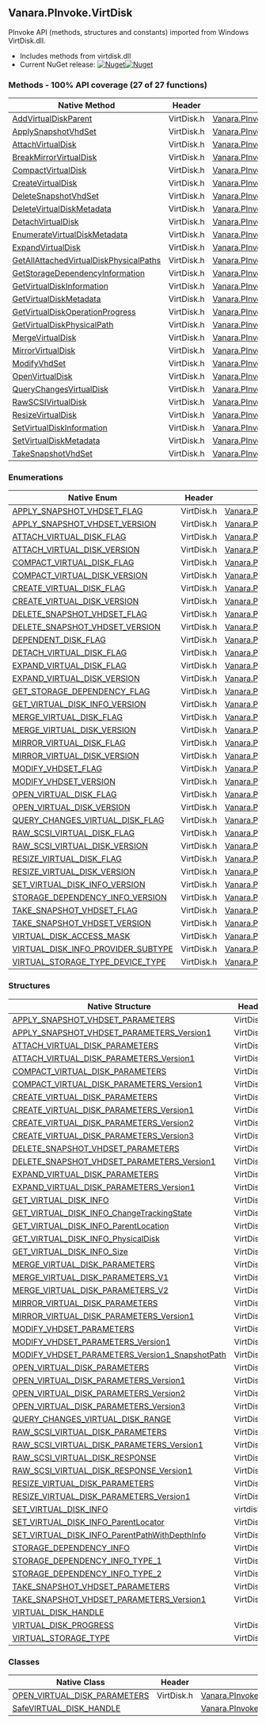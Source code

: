 ## Vanara.PInvoke.VirtDisk  
PInvoke API (methods, structures and constants) imported from Windows VirtDisk.dll.

- Includes methods from virtdisk.dll  
- Current NuGet release: [![Nuget](https://img.shields.io/nuget/v/Vanara.PInvoke.VirtDisk?logo=nuget&style=flat-square)![Nuget](https://img.shields.io/nuget/dt/Vanara.PInvoke.VirtDisk?label=%20&style=flat-square)](https://www.nuget.org/packages/Vanara.PInvoke.VirtDisk)  
### Methods - 100% API coverage (27 of 27 functions)  
Native Method | Header | Managed Method  
--- | --- | ---  
[AddVirtualDiskParent](https://www.google.com/search?num=5&q=AddVirtualDiskParent+site%3Adocs.microsoft.com) | VirtDisk.h | [Vanara.PInvoke.VirtDisk.AddVirtualDiskParent](https://github.com/dahall/Vanara/search?l=C%23&q=AddVirtualDiskParent)  
[ApplySnapshotVhdSet](https://www.google.com/search?num=5&q=ApplySnapshotVhdSet+site%3Adocs.microsoft.com) | VirtDisk.h | [Vanara.PInvoke.VirtDisk.ApplySnapshotVhdSet](https://github.com/dahall/Vanara/search?l=C%23&q=ApplySnapshotVhdSet)  
[AttachVirtualDisk](https://www.google.com/search?num=5&q=AttachVirtualDisk+site%3Adocs.microsoft.com) | VirtDisk.h | [Vanara.PInvoke.VirtDisk.AttachVirtualDisk](https://github.com/dahall/Vanara/search?l=C%23&q=AttachVirtualDisk)  
[BreakMirrorVirtualDisk](https://www.google.com/search?num=5&q=BreakMirrorVirtualDisk+site%3Adocs.microsoft.com) | VirtDisk.h | [Vanara.PInvoke.VirtDisk.BreakMirrorVirtualDisk](https://github.com/dahall/Vanara/search?l=C%23&q=BreakMirrorVirtualDisk)  
[CompactVirtualDisk](https://www.google.com/search?num=5&q=CompactVirtualDisk+site%3Adocs.microsoft.com) | VirtDisk.h | [Vanara.PInvoke.VirtDisk.CompactVirtualDisk](https://github.com/dahall/Vanara/search?l=C%23&q=CompactVirtualDisk)  
[CreateVirtualDisk](https://www.google.com/search?num=5&q=CreateVirtualDisk+site%3Adocs.microsoft.com) | VirtDisk.h | [Vanara.PInvoke.VirtDisk.CreateVirtualDisk](https://github.com/dahall/Vanara/search?l=C%23&q=CreateVirtualDisk)  
[DeleteSnapshotVhdSet](https://www.google.com/search?num=5&q=DeleteSnapshotVhdSet+site%3Adocs.microsoft.com) | VirtDisk.h | [Vanara.PInvoke.VirtDisk.DeleteSnapshotVhdSet](https://github.com/dahall/Vanara/search?l=C%23&q=DeleteSnapshotVhdSet)  
[DeleteVirtualDiskMetadata](https://www.google.com/search?num=5&q=DeleteVirtualDiskMetadata+site%3Adocs.microsoft.com) | VirtDisk.h | [Vanara.PInvoke.VirtDisk.DeleteVirtualDiskMetadata](https://github.com/dahall/Vanara/search?l=C%23&q=DeleteVirtualDiskMetadata)  
[DetachVirtualDisk](https://www.google.com/search?num=5&q=DetachVirtualDisk+site%3Adocs.microsoft.com) | VirtDisk.h | [Vanara.PInvoke.VirtDisk.DetachVirtualDisk](https://github.com/dahall/Vanara/search?l=C%23&q=DetachVirtualDisk)  
[EnumerateVirtualDiskMetadata](https://www.google.com/search?num=5&q=EnumerateVirtualDiskMetadata+site%3Adocs.microsoft.com) | VirtDisk.h | [Vanara.PInvoke.VirtDisk.EnumerateVirtualDiskMetadata](https://github.com/dahall/Vanara/search?l=C%23&q=EnumerateVirtualDiskMetadata)  
[ExpandVirtualDisk](https://www.google.com/search?num=5&q=ExpandVirtualDisk+site%3Adocs.microsoft.com) | VirtDisk.h | [Vanara.PInvoke.VirtDisk.ExpandVirtualDisk](https://github.com/dahall/Vanara/search?l=C%23&q=ExpandVirtualDisk)  
[GetAllAttachedVirtualDiskPhysicalPaths](https://www.google.com/search?num=5&q=GetAllAttachedVirtualDiskPhysicalPaths+site%3Adocs.microsoft.com) | VirtDisk.h | [Vanara.PInvoke.VirtDisk.GetAllAttachedVirtualDiskPhysicalPaths](https://github.com/dahall/Vanara/search?l=C%23&q=GetAllAttachedVirtualDiskPhysicalPaths)  
[GetStorageDependencyInformation](https://www.google.com/search?num=5&q=GetStorageDependencyInformation+site%3Adocs.microsoft.com) | VirtDisk.h | [Vanara.PInvoke.VirtDisk.GetStorageDependencyInformation](https://github.com/dahall/Vanara/search?l=C%23&q=GetStorageDependencyInformation)  
[GetVirtualDiskInformation](https://www.google.com/search?num=5&q=GetVirtualDiskInformation+site%3Adocs.microsoft.com) | VirtDisk.h | [Vanara.PInvoke.VirtDisk.GetVirtualDiskInformation](https://github.com/dahall/Vanara/search?l=C%23&q=GetVirtualDiskInformation)  
[GetVirtualDiskMetadata](https://www.google.com/search?num=5&q=GetVirtualDiskMetadata+site%3Adocs.microsoft.com) | VirtDisk.h | [Vanara.PInvoke.VirtDisk.GetVirtualDiskMetadata](https://github.com/dahall/Vanara/search?l=C%23&q=GetVirtualDiskMetadata)  
[GetVirtualDiskOperationProgress](https://www.google.com/search?num=5&q=GetVirtualDiskOperationProgress+site%3Adocs.microsoft.com) | VirtDisk.h | [Vanara.PInvoke.VirtDisk.GetVirtualDiskOperationProgress](https://github.com/dahall/Vanara/search?l=C%23&q=GetVirtualDiskOperationProgress)  
[GetVirtualDiskPhysicalPath](https://www.google.com/search?num=5&q=GetVirtualDiskPhysicalPath+site%3Adocs.microsoft.com) | VirtDisk.h | [Vanara.PInvoke.VirtDisk.GetVirtualDiskPhysicalPath](https://github.com/dahall/Vanara/search?l=C%23&q=GetVirtualDiskPhysicalPath)  
[MergeVirtualDisk](https://www.google.com/search?num=5&q=MergeVirtualDisk+site%3Adocs.microsoft.com) | VirtDisk.h | [Vanara.PInvoke.VirtDisk.MergeVirtualDisk](https://github.com/dahall/Vanara/search?l=C%23&q=MergeVirtualDisk)  
[MirrorVirtualDisk](https://www.google.com/search?num=5&q=MirrorVirtualDisk+site%3Adocs.microsoft.com) | VirtDisk.h | [Vanara.PInvoke.VirtDisk.MirrorVirtualDisk](https://github.com/dahall/Vanara/search?l=C%23&q=MirrorVirtualDisk)  
[ModifyVhdSet](https://www.google.com/search?num=5&q=ModifyVhdSet+site%3Adocs.microsoft.com) | VirtDisk.h | [Vanara.PInvoke.VirtDisk.ModifyVhdSet](https://github.com/dahall/Vanara/search?l=C%23&q=ModifyVhdSet)  
[OpenVirtualDisk](https://www.google.com/search?num=5&q=OpenVirtualDisk+site%3Adocs.microsoft.com) | VirtDisk.h | [Vanara.PInvoke.VirtDisk.OpenVirtualDisk](https://github.com/dahall/Vanara/search?l=C%23&q=OpenVirtualDisk)  
[QueryChangesVirtualDisk](https://www.google.com/search?num=5&q=QueryChangesVirtualDisk+site%3Adocs.microsoft.com) | VirtDisk.h | [Vanara.PInvoke.VirtDisk.QueryChangesVirtualDisk](https://github.com/dahall/Vanara/search?l=C%23&q=QueryChangesVirtualDisk)  
[RawSCSIVirtualDisk](https://www.google.com/search?num=5&q=RawSCSIVirtualDisk+site%3Adocs.microsoft.com) | VirtDisk.h | [Vanara.PInvoke.VirtDisk.RawSCSIVirtualDisk](https://github.com/dahall/Vanara/search?l=C%23&q=RawSCSIVirtualDisk)  
[ResizeVirtualDisk](https://www.google.com/search?num=5&q=ResizeVirtualDisk+site%3Adocs.microsoft.com) | VirtDisk.h | [Vanara.PInvoke.VirtDisk.ResizeVirtualDisk](https://github.com/dahall/Vanara/search?l=C%23&q=ResizeVirtualDisk)  
[SetVirtualDiskInformation](https://www.google.com/search?num=5&q=SetVirtualDiskInformation+site%3Adocs.microsoft.com) | VirtDisk.h | [Vanara.PInvoke.VirtDisk.SetVirtualDiskInformation](https://github.com/dahall/Vanara/search?l=C%23&q=SetVirtualDiskInformation)  
[SetVirtualDiskMetadata](https://www.google.com/search?num=5&q=SetVirtualDiskMetadata+site%3Adocs.microsoft.com) | VirtDisk.h | [Vanara.PInvoke.VirtDisk.SetVirtualDiskMetadata](https://github.com/dahall/Vanara/search?l=C%23&q=SetVirtualDiskMetadata)  
[TakeSnapshotVhdSet](https://www.google.com/search?num=5&q=TakeSnapshotVhdSet+site%3Adocs.microsoft.com) | VirtDisk.h | [Vanara.PInvoke.VirtDisk.TakeSnapshotVhdSet](https://github.com/dahall/Vanara/search?l=C%23&q=TakeSnapshotVhdSet)  
### Enumerations  
Native Enum | Header | Managed Enum  
--- | --- | ---  
[APPLY_SNAPSHOT_VHDSET_FLAG](https://www.google.com/search?num=5&q=APPLY_SNAPSHOT_VHDSET_FLAG+site%3Adocs.microsoft.com) | VirtDisk.h | [Vanara.PInvoke.VirtDisk.APPLY_SNAPSHOT_VHDSET_FLAG](https://github.com/dahall/Vanara/search?l=C%23&q=APPLY_SNAPSHOT_VHDSET_FLAG)  
[APPLY_SNAPSHOT_VHDSET_VERSION](https://www.google.com/search?num=5&q=APPLY_SNAPSHOT_VHDSET_VERSION+site%3Adocs.microsoft.com) | VirtDisk.h | [Vanara.PInvoke.VirtDisk.APPLY_SNAPSHOT_VHDSET_VERSION](https://github.com/dahall/Vanara/search?l=C%23&q=APPLY_SNAPSHOT_VHDSET_VERSION)  
[ATTACH_VIRTUAL_DISK_FLAG](https://www.google.com/search?num=5&q=ATTACH_VIRTUAL_DISK_FLAG+site%3Adocs.microsoft.com) | VirtDisk.h | [Vanara.PInvoke.VirtDisk.ATTACH_VIRTUAL_DISK_FLAG](https://github.com/dahall/Vanara/search?l=C%23&q=ATTACH_VIRTUAL_DISK_FLAG)  
[ATTACH_VIRTUAL_DISK_VERSION](https://www.google.com/search?num=5&q=ATTACH_VIRTUAL_DISK_VERSION+site%3Adocs.microsoft.com) | VirtDisk.h | [Vanara.PInvoke.VirtDisk.ATTACH_VIRTUAL_DISK_VERSION](https://github.com/dahall/Vanara/search?l=C%23&q=ATTACH_VIRTUAL_DISK_VERSION)  
[COMPACT_VIRTUAL_DISK_FLAG](https://www.google.com/search?num=5&q=COMPACT_VIRTUAL_DISK_FLAG+site%3Adocs.microsoft.com) | VirtDisk.h | [Vanara.PInvoke.VirtDisk.COMPACT_VIRTUAL_DISK_FLAG](https://github.com/dahall/Vanara/search?l=C%23&q=COMPACT_VIRTUAL_DISK_FLAG)  
[COMPACT_VIRTUAL_DISK_VERSION](https://www.google.com/search?num=5&q=COMPACT_VIRTUAL_DISK_VERSION+site%3Adocs.microsoft.com) | VirtDisk.h | [Vanara.PInvoke.VirtDisk.COMPACT_VIRTUAL_DISK_VERSION](https://github.com/dahall/Vanara/search?l=C%23&q=COMPACT_VIRTUAL_DISK_VERSION)  
[CREATE_VIRTUAL_DISK_FLAG](https://www.google.com/search?num=5&q=CREATE_VIRTUAL_DISK_FLAG+site%3Adocs.microsoft.com) | VirtDisk.h | [Vanara.PInvoke.VirtDisk.CREATE_VIRTUAL_DISK_FLAG](https://github.com/dahall/Vanara/search?l=C%23&q=CREATE_VIRTUAL_DISK_FLAG)  
[CREATE_VIRTUAL_DISK_VERSION](https://www.google.com/search?num=5&q=CREATE_VIRTUAL_DISK_VERSION+site%3Adocs.microsoft.com) | VirtDisk.h | [Vanara.PInvoke.VirtDisk.CREATE_VIRTUAL_DISK_VERSION](https://github.com/dahall/Vanara/search?l=C%23&q=CREATE_VIRTUAL_DISK_VERSION)  
[DELETE_SNAPSHOT_VHDSET_FLAG](https://www.google.com/search?num=5&q=DELETE_SNAPSHOT_VHDSET_FLAG+site%3Adocs.microsoft.com) | VirtDisk.h | [Vanara.PInvoke.VirtDisk.DELETE_SNAPSHOT_VHDSET_FLAG](https://github.com/dahall/Vanara/search?l=C%23&q=DELETE_SNAPSHOT_VHDSET_FLAG)  
[DELETE_SNAPSHOT_VHDSET_VERSION](https://www.google.com/search?num=5&q=DELETE_SNAPSHOT_VHDSET_VERSION+site%3Adocs.microsoft.com) | VirtDisk.h | [Vanara.PInvoke.VirtDisk.DELETE_SNAPSHOT_VHDSET_VERSION](https://github.com/dahall/Vanara/search?l=C%23&q=DELETE_SNAPSHOT_VHDSET_VERSION)  
[DEPENDENT_DISK_FLAG](https://www.google.com/search?num=5&q=DEPENDENT_DISK_FLAG+site%3Adocs.microsoft.com) | VirtDisk.h | [Vanara.PInvoke.VirtDisk.DEPENDENT_DISK_FLAG](https://github.com/dahall/Vanara/search?l=C%23&q=DEPENDENT_DISK_FLAG)  
[DETACH_VIRTUAL_DISK_FLAG](https://www.google.com/search?num=5&q=DETACH_VIRTUAL_DISK_FLAG+site%3Adocs.microsoft.com) | VirtDisk.h | [Vanara.PInvoke.VirtDisk.DETACH_VIRTUAL_DISK_FLAG](https://github.com/dahall/Vanara/search?l=C%23&q=DETACH_VIRTUAL_DISK_FLAG)  
[EXPAND_VIRTUAL_DISK_FLAG](https://www.google.com/search?num=5&q=EXPAND_VIRTUAL_DISK_FLAG+site%3Adocs.microsoft.com) | VirtDisk.h | [Vanara.PInvoke.VirtDisk.EXPAND_VIRTUAL_DISK_FLAG](https://github.com/dahall/Vanara/search?l=C%23&q=EXPAND_VIRTUAL_DISK_FLAG)  
[EXPAND_VIRTUAL_DISK_VERSION](https://www.google.com/search?num=5&q=EXPAND_VIRTUAL_DISK_VERSION+site%3Adocs.microsoft.com) | VirtDisk.h | [Vanara.PInvoke.VirtDisk.EXPAND_VIRTUAL_DISK_VERSION](https://github.com/dahall/Vanara/search?l=C%23&q=EXPAND_VIRTUAL_DISK_VERSION)  
[GET_STORAGE_DEPENDENCY_FLAG](https://www.google.com/search?num=5&q=GET_STORAGE_DEPENDENCY_FLAG+site%3Adocs.microsoft.com) | VirtDisk.h | [Vanara.PInvoke.VirtDisk.GET_STORAGE_DEPENDENCY_FLAG](https://github.com/dahall/Vanara/search?l=C%23&q=GET_STORAGE_DEPENDENCY_FLAG)  
[GET_VIRTUAL_DISK_INFO_VERSION](https://www.google.com/search?num=5&q=GET_VIRTUAL_DISK_INFO_VERSION+site%3Adocs.microsoft.com) | VirtDisk.h | [Vanara.PInvoke.VirtDisk.GET_VIRTUAL_DISK_INFO_VERSION](https://github.com/dahall/Vanara/search?l=C%23&q=GET_VIRTUAL_DISK_INFO_VERSION)  
[MERGE_VIRTUAL_DISK_FLAG](https://www.google.com/search?num=5&q=MERGE_VIRTUAL_DISK_FLAG+site%3Adocs.microsoft.com) | VirtDisk.h | [Vanara.PInvoke.VirtDisk.MERGE_VIRTUAL_DISK_FLAG](https://github.com/dahall/Vanara/search?l=C%23&q=MERGE_VIRTUAL_DISK_FLAG)  
[MERGE_VIRTUAL_DISK_VERSION](https://www.google.com/search?num=5&q=MERGE_VIRTUAL_DISK_VERSION+site%3Adocs.microsoft.com) | VirtDisk.h | [Vanara.PInvoke.VirtDisk.MERGE_VIRTUAL_DISK_VERSION](https://github.com/dahall/Vanara/search?l=C%23&q=MERGE_VIRTUAL_DISK_VERSION)  
[MIRROR_VIRTUAL_DISK_FLAG](https://www.google.com/search?num=5&q=MIRROR_VIRTUAL_DISK_FLAG+site%3Adocs.microsoft.com) | VirtDisk.h | [Vanara.PInvoke.VirtDisk.MIRROR_VIRTUAL_DISK_FLAG](https://github.com/dahall/Vanara/search?l=C%23&q=MIRROR_VIRTUAL_DISK_FLAG)  
[MIRROR_VIRTUAL_DISK_VERSION](https://www.google.com/search?num=5&q=MIRROR_VIRTUAL_DISK_VERSION+site%3Adocs.microsoft.com) | VirtDisk.h | [Vanara.PInvoke.VirtDisk.MIRROR_VIRTUAL_DISK_VERSION](https://github.com/dahall/Vanara/search?l=C%23&q=MIRROR_VIRTUAL_DISK_VERSION)  
[MODIFY_VHDSET_FLAG](https://www.google.com/search?num=5&q=MODIFY_VHDSET_FLAG+site%3Adocs.microsoft.com) | VirtDisk.h | [Vanara.PInvoke.VirtDisk.MODIFY_VHDSET_FLAG](https://github.com/dahall/Vanara/search?l=C%23&q=MODIFY_VHDSET_FLAG)  
[MODIFY_VHDSET_VERSION](https://www.google.com/search?num=5&q=MODIFY_VHDSET_VERSION+site%3Adocs.microsoft.com) | VirtDisk.h | [Vanara.PInvoke.VirtDisk.MODIFY_VHDSET_VERSION](https://github.com/dahall/Vanara/search?l=C%23&q=MODIFY_VHDSET_VERSION)  
[OPEN_VIRTUAL_DISK_FLAG](https://www.google.com/search?num=5&q=OPEN_VIRTUAL_DISK_FLAG+site%3Adocs.microsoft.com) | VirtDisk.h | [Vanara.PInvoke.VirtDisk.OPEN_VIRTUAL_DISK_FLAG](https://github.com/dahall/Vanara/search?l=C%23&q=OPEN_VIRTUAL_DISK_FLAG)  
[OPEN_VIRTUAL_DISK_VERSION](https://www.google.com/search?num=5&q=OPEN_VIRTUAL_DISK_VERSION+site%3Adocs.microsoft.com) | VirtDisk.h | [Vanara.PInvoke.VirtDisk.OPEN_VIRTUAL_DISK_VERSION](https://github.com/dahall/Vanara/search?l=C%23&q=OPEN_VIRTUAL_DISK_VERSION)  
[QUERY_CHANGES_VIRTUAL_DISK_FLAG](https://www.google.com/search?num=5&q=QUERY_CHANGES_VIRTUAL_DISK_FLAG+site%3Adocs.microsoft.com) | VirtDisk.h | [Vanara.PInvoke.VirtDisk.QUERY_CHANGES_VIRTUAL_DISK_FLAG](https://github.com/dahall/Vanara/search?l=C%23&q=QUERY_CHANGES_VIRTUAL_DISK_FLAG)  
[RAW_SCSI_VIRTUAL_DISK_FLAG](https://www.google.com/search?num=5&q=RAW_SCSI_VIRTUAL_DISK_FLAG+site%3Adocs.microsoft.com) | VirtDisk.h | [Vanara.PInvoke.VirtDisk.RAW_SCSI_VIRTUAL_DISK_FLAG](https://github.com/dahall/Vanara/search?l=C%23&q=RAW_SCSI_VIRTUAL_DISK_FLAG)  
[RAW_SCSI_VIRTUAL_DISK_VERSION](https://www.google.com/search?num=5&q=RAW_SCSI_VIRTUAL_DISK_VERSION+site%3Adocs.microsoft.com) | VirtDisk.h | [Vanara.PInvoke.VirtDisk.RAW_SCSI_VIRTUAL_DISK_VERSION](https://github.com/dahall/Vanara/search?l=C%23&q=RAW_SCSI_VIRTUAL_DISK_VERSION)  
[RESIZE_VIRTUAL_DISK_FLAG](https://www.google.com/search?num=5&q=RESIZE_VIRTUAL_DISK_FLAG+site%3Adocs.microsoft.com) | VirtDisk.h | [Vanara.PInvoke.VirtDisk.RESIZE_VIRTUAL_DISK_FLAG](https://github.com/dahall/Vanara/search?l=C%23&q=RESIZE_VIRTUAL_DISK_FLAG)  
[RESIZE_VIRTUAL_DISK_VERSION](https://www.google.com/search?num=5&q=RESIZE_VIRTUAL_DISK_VERSION+site%3Adocs.microsoft.com) | VirtDisk.h | [Vanara.PInvoke.VirtDisk.RESIZE_VIRTUAL_DISK_VERSION](https://github.com/dahall/Vanara/search?l=C%23&q=RESIZE_VIRTUAL_DISK_VERSION)  
[SET_VIRTUAL_DISK_INFO_VERSION](https://www.google.com/search?num=5&q=SET_VIRTUAL_DISK_INFO_VERSION+site%3Adocs.microsoft.com) | VirtDisk.h | [Vanara.PInvoke.VirtDisk.SET_VIRTUAL_DISK_INFO_VERSION](https://github.com/dahall/Vanara/search?l=C%23&q=SET_VIRTUAL_DISK_INFO_VERSION)  
[STORAGE_DEPENDENCY_INFO_VERSION](https://www.google.com/search?num=5&q=STORAGE_DEPENDENCY_INFO_VERSION+site%3Adocs.microsoft.com) | VirtDisk.h | [Vanara.PInvoke.VirtDisk.STORAGE_DEPENDENCY_INFO_VERSION](https://github.com/dahall/Vanara/search?l=C%23&q=STORAGE_DEPENDENCY_INFO_VERSION)  
[TAKE_SNAPSHOT_VHDSET_FLAG](https://www.google.com/search?num=5&q=TAKE_SNAPSHOT_VHDSET_FLAG+site%3Adocs.microsoft.com) | VirtDisk.h | [Vanara.PInvoke.VirtDisk.TAKE_SNAPSHOT_VHDSET_FLAG](https://github.com/dahall/Vanara/search?l=C%23&q=TAKE_SNAPSHOT_VHDSET_FLAG)  
[TAKE_SNAPSHOT_VHDSET_VERSION](https://www.google.com/search?num=5&q=TAKE_SNAPSHOT_VHDSET_VERSION+site%3Adocs.microsoft.com) | VirtDisk.h | [Vanara.PInvoke.VirtDisk.TAKE_SNAPSHOT_VHDSET_VERSION](https://github.com/dahall/Vanara/search?l=C%23&q=TAKE_SNAPSHOT_VHDSET_VERSION)  
[VIRTUAL_DISK_ACCESS_MASK](https://www.google.com/search?num=5&q=VIRTUAL_DISK_ACCESS_MASK+site%3Adocs.microsoft.com) | VirtDisk.h | [Vanara.PInvoke.VirtDisk.VIRTUAL_DISK_ACCESS_MASK](https://github.com/dahall/Vanara/search?l=C%23&q=VIRTUAL_DISK_ACCESS_MASK)  
[VIRTUAL_DISK_INFO_PROVIDER_SUBTYPE](https://www.google.com/search?num=5&q=VIRTUAL_DISK_INFO_PROVIDER_SUBTYPE+site%3Adocs.microsoft.com) | VirtDisk.h | [Vanara.PInvoke.VirtDisk.VIRTUAL_DISK_INFO_PROVIDER_SUBTYPE](https://github.com/dahall/Vanara/search?l=C%23&q=VIRTUAL_DISK_INFO_PROVIDER_SUBTYPE)  
[VIRTUAL_STORAGE_TYPE_DEVICE_TYPE](https://www.google.com/search?num=5&q=VIRTUAL_STORAGE_TYPE_DEVICE_TYPE+site%3Adocs.microsoft.com) | VirtDisk.h | [Vanara.PInvoke.VirtDisk.VIRTUAL_STORAGE_TYPE_DEVICE_TYPE](https://github.com/dahall/Vanara/search?l=C%23&q=VIRTUAL_STORAGE_TYPE_DEVICE_TYPE)  
### Structures  
Native Structure | Header | Managed Structure  
--- | --- | ---  
[APPLY_SNAPSHOT_VHDSET_PARAMETERS](https://www.google.com/search?num=5&q=APPLY_SNAPSHOT_VHDSET_PARAMETERS+site%3Adocs.microsoft.com) | VirtDisk.h | [Vanara.PInvoke.VirtDisk.APPLY_SNAPSHOT_VHDSET_PARAMETERS](https://github.com/dahall/Vanara/search?l=C%23&q=APPLY_SNAPSHOT_VHDSET_PARAMETERS)  
[APPLY_SNAPSHOT_VHDSET_PARAMETERS_Version1](https://www.google.com/search?num=5&q=APPLY_SNAPSHOT_VHDSET_PARAMETERS_Version1+site%3Adocs.microsoft.com) | VirtDisk.h | [Vanara.PInvoke.VirtDisk.APPLY_SNAPSHOT_VHDSET_PARAMETERS.APPLY_SNAPSHOT_VHDSET_PARAMETERS_Version1](https://github.com/dahall/Vanara/search?l=C%23&q=APPLY_SNAPSHOT_VHDSET_PARAMETERS_Version1)  
[ATTACH_VIRTUAL_DISK_PARAMETERS](https://www.google.com/search?num=5&q=ATTACH_VIRTUAL_DISK_PARAMETERS+site%3Adocs.microsoft.com) | VirtDisk.h | [Vanara.PInvoke.VirtDisk.ATTACH_VIRTUAL_DISK_PARAMETERS](https://github.com/dahall/Vanara/search?l=C%23&q=ATTACH_VIRTUAL_DISK_PARAMETERS)  
[ATTACH_VIRTUAL_DISK_PARAMETERS_Version1](https://www.google.com/search?num=5&q=ATTACH_VIRTUAL_DISK_PARAMETERS_Version1+site%3Adocs.microsoft.com) | VirtDisk.h | [Vanara.PInvoke.VirtDisk.ATTACH_VIRTUAL_DISK_PARAMETERS.ATTACH_VIRTUAL_DISK_PARAMETERS_Version1](https://github.com/dahall/Vanara/search?l=C%23&q=ATTACH_VIRTUAL_DISK_PARAMETERS_Version1)  
[COMPACT_VIRTUAL_DISK_PARAMETERS](https://www.google.com/search?num=5&q=COMPACT_VIRTUAL_DISK_PARAMETERS+site%3Adocs.microsoft.com) | VirtDisk.h | [Vanara.PInvoke.VirtDisk.COMPACT_VIRTUAL_DISK_PARAMETERS](https://github.com/dahall/Vanara/search?l=C%23&q=COMPACT_VIRTUAL_DISK_PARAMETERS)  
[COMPACT_VIRTUAL_DISK_PARAMETERS_Version1](https://www.google.com/search?num=5&q=COMPACT_VIRTUAL_DISK_PARAMETERS_Version1+site%3Adocs.microsoft.com) | VirtDisk.h | [Vanara.PInvoke.VirtDisk.COMPACT_VIRTUAL_DISK_PARAMETERS.COMPACT_VIRTUAL_DISK_PARAMETERS_Version1](https://github.com/dahall/Vanara/search?l=C%23&q=COMPACT_VIRTUAL_DISK_PARAMETERS_Version1)  
[CREATE_VIRTUAL_DISK_PARAMETERS](https://www.google.com/search?num=5&q=CREATE_VIRTUAL_DISK_PARAMETERS+site%3Adocs.microsoft.com) | VirtDisk.h | [Vanara.PInvoke.VirtDisk.CREATE_VIRTUAL_DISK_PARAMETERS](https://github.com/dahall/Vanara/search?l=C%23&q=CREATE_VIRTUAL_DISK_PARAMETERS)  
[CREATE_VIRTUAL_DISK_PARAMETERS_Version1](https://www.google.com/search?num=5&q=CREATE_VIRTUAL_DISK_PARAMETERS_Version1+site%3Adocs.microsoft.com) | VirtDisk.h | [Vanara.PInvoke.VirtDisk.CREATE_VIRTUAL_DISK_PARAMETERS.CREATE_VIRTUAL_DISK_PARAMETERS_Version1](https://github.com/dahall/Vanara/search?l=C%23&q=CREATE_VIRTUAL_DISK_PARAMETERS_Version1)  
[CREATE_VIRTUAL_DISK_PARAMETERS_Version2](https://www.google.com/search?num=5&q=CREATE_VIRTUAL_DISK_PARAMETERS_Version2+site%3Adocs.microsoft.com) | VirtDisk.h | [Vanara.PInvoke.VirtDisk.CREATE_VIRTUAL_DISK_PARAMETERS.CREATE_VIRTUAL_DISK_PARAMETERS_Version2](https://github.com/dahall/Vanara/search?l=C%23&q=CREATE_VIRTUAL_DISK_PARAMETERS_Version2)  
[CREATE_VIRTUAL_DISK_PARAMETERS_Version3](https://www.google.com/search?num=5&q=CREATE_VIRTUAL_DISK_PARAMETERS_Version3+site%3Adocs.microsoft.com) | VirtDisk.h | [Vanara.PInvoke.VirtDisk.CREATE_VIRTUAL_DISK_PARAMETERS.CREATE_VIRTUAL_DISK_PARAMETERS_Version3](https://github.com/dahall/Vanara/search?l=C%23&q=CREATE_VIRTUAL_DISK_PARAMETERS_Version3)  
[DELETE_SNAPSHOT_VHDSET_PARAMETERS](https://www.google.com/search?num=5&q=DELETE_SNAPSHOT_VHDSET_PARAMETERS+site%3Adocs.microsoft.com) | VirtDisk.h | [Vanara.PInvoke.VirtDisk.DELETE_SNAPSHOT_VHDSET_PARAMETERS](https://github.com/dahall/Vanara/search?l=C%23&q=DELETE_SNAPSHOT_VHDSET_PARAMETERS)  
[DELETE_SNAPSHOT_VHDSET_PARAMETERS_Version1](https://www.google.com/search?num=5&q=DELETE_SNAPSHOT_VHDSET_PARAMETERS_Version1+site%3Adocs.microsoft.com) | VirtDisk.h | [Vanara.PInvoke.VirtDisk.DELETE_SNAPSHOT_VHDSET_PARAMETERS.DELETE_SNAPSHOT_VHDSET_PARAMETERS_Version1](https://github.com/dahall/Vanara/search?l=C%23&q=DELETE_SNAPSHOT_VHDSET_PARAMETERS_Version1)  
[EXPAND_VIRTUAL_DISK_PARAMETERS](https://www.google.com/search?num=5&q=EXPAND_VIRTUAL_DISK_PARAMETERS+site%3Adocs.microsoft.com) | VirtDisk.h | [Vanara.PInvoke.VirtDisk.EXPAND_VIRTUAL_DISK_PARAMETERS](https://github.com/dahall/Vanara/search?l=C%23&q=EXPAND_VIRTUAL_DISK_PARAMETERS)  
[EXPAND_VIRTUAL_DISK_PARAMETERS_Version1](https://www.google.com/search?num=5&q=EXPAND_VIRTUAL_DISK_PARAMETERS_Version1+site%3Adocs.microsoft.com) | VirtDisk.h | [Vanara.PInvoke.VirtDisk.EXPAND_VIRTUAL_DISK_PARAMETERS.EXPAND_VIRTUAL_DISK_PARAMETERS_Version1](https://github.com/dahall/Vanara/search?l=C%23&q=EXPAND_VIRTUAL_DISK_PARAMETERS_Version1)  
[GET_VIRTUAL_DISK_INFO](https://www.google.com/search?num=5&q=GET_VIRTUAL_DISK_INFO+site%3Adocs.microsoft.com) | VirtDisk.h | [Vanara.PInvoke.VirtDisk.GET_VIRTUAL_DISK_INFO](https://github.com/dahall/Vanara/search?l=C%23&q=GET_VIRTUAL_DISK_INFO)  
[GET_VIRTUAL_DISK_INFO_ChangeTrackingState](https://www.google.com/search?num=5&q=GET_VIRTUAL_DISK_INFO_ChangeTrackingState+site%3Adocs.microsoft.com) | VirtDisk.h | [Vanara.PInvoke.VirtDisk.GET_VIRTUAL_DISK_INFO.GET_VIRTUAL_DISK_INFO_ChangeTrackingState](https://github.com/dahall/Vanara/search?l=C%23&q=GET_VIRTUAL_DISK_INFO_ChangeTrackingState)  
[GET_VIRTUAL_DISK_INFO_ParentLocation](https://www.google.com/search?num=5&q=GET_VIRTUAL_DISK_INFO_ParentLocation+site%3Adocs.microsoft.com) | VirtDisk.h | [Vanara.PInvoke.VirtDisk.GET_VIRTUAL_DISK_INFO.GET_VIRTUAL_DISK_INFO_ParentLocation](https://github.com/dahall/Vanara/search?l=C%23&q=GET_VIRTUAL_DISK_INFO_ParentLocation)  
[GET_VIRTUAL_DISK_INFO_PhysicalDisk](https://www.google.com/search?num=5&q=GET_VIRTUAL_DISK_INFO_PhysicalDisk+site%3Adocs.microsoft.com) | VirtDisk.h | [Vanara.PInvoke.VirtDisk.GET_VIRTUAL_DISK_INFO.GET_VIRTUAL_DISK_INFO_PhysicalDisk](https://github.com/dahall/Vanara/search?l=C%23&q=GET_VIRTUAL_DISK_INFO_PhysicalDisk)  
[GET_VIRTUAL_DISK_INFO_Size](https://www.google.com/search?num=5&q=GET_VIRTUAL_DISK_INFO_Size+site%3Adocs.microsoft.com) | VirtDisk.h | [Vanara.PInvoke.VirtDisk.GET_VIRTUAL_DISK_INFO.GET_VIRTUAL_DISK_INFO_Size](https://github.com/dahall/Vanara/search?l=C%23&q=GET_VIRTUAL_DISK_INFO_Size)  
[MERGE_VIRTUAL_DISK_PARAMETERS](https://www.google.com/search?num=5&q=MERGE_VIRTUAL_DISK_PARAMETERS+site%3Adocs.microsoft.com) | VirtDisk.h | [Vanara.PInvoke.VirtDisk.MERGE_VIRTUAL_DISK_PARAMETERS](https://github.com/dahall/Vanara/search?l=C%23&q=MERGE_VIRTUAL_DISK_PARAMETERS)  
[MERGE_VIRTUAL_DISK_PARAMETERS_V1](https://www.google.com/search?num=5&q=MERGE_VIRTUAL_DISK_PARAMETERS_V1+site%3Adocs.microsoft.com) | VirtDisk.h | [Vanara.PInvoke.VirtDisk.MERGE_VIRTUAL_DISK_PARAMETERS.MERGE_VIRTUAL_DISK_PARAMETERS_V1](https://github.com/dahall/Vanara/search?l=C%23&q=MERGE_VIRTUAL_DISK_PARAMETERS_V1)  
[MERGE_VIRTUAL_DISK_PARAMETERS_V2](https://www.google.com/search?num=5&q=MERGE_VIRTUAL_DISK_PARAMETERS_V2+site%3Adocs.microsoft.com) | VirtDisk.h | [Vanara.PInvoke.VirtDisk.MERGE_VIRTUAL_DISK_PARAMETERS.MERGE_VIRTUAL_DISK_PARAMETERS_V2](https://github.com/dahall/Vanara/search?l=C%23&q=MERGE_VIRTUAL_DISK_PARAMETERS_V2)  
[MIRROR_VIRTUAL_DISK_PARAMETERS](https://www.google.com/search?num=5&q=MIRROR_VIRTUAL_DISK_PARAMETERS+site%3Adocs.microsoft.com) | VirtDisk.h | [Vanara.PInvoke.VirtDisk.MIRROR_VIRTUAL_DISK_PARAMETERS](https://github.com/dahall/Vanara/search?l=C%23&q=MIRROR_VIRTUAL_DISK_PARAMETERS)  
[MIRROR_VIRTUAL_DISK_PARAMETERS_Version1](https://www.google.com/search?num=5&q=MIRROR_VIRTUAL_DISK_PARAMETERS_Version1+site%3Adocs.microsoft.com) | VirtDisk.h | [Vanara.PInvoke.VirtDisk.MIRROR_VIRTUAL_DISK_PARAMETERS.MIRROR_VIRTUAL_DISK_PARAMETERS_Version1](https://github.com/dahall/Vanara/search?l=C%23&q=MIRROR_VIRTUAL_DISK_PARAMETERS_Version1)  
[MODIFY_VHDSET_PARAMETERS](https://www.google.com/search?num=5&q=MODIFY_VHDSET_PARAMETERS+site%3Adocs.microsoft.com) | VirtDisk.h | [Vanara.PInvoke.VirtDisk.MODIFY_VHDSET_PARAMETERS](https://github.com/dahall/Vanara/search?l=C%23&q=MODIFY_VHDSET_PARAMETERS)  
[MODIFY_VHDSET_PARAMETERS_Version1](https://www.google.com/search?num=5&q=MODIFY_VHDSET_PARAMETERS_Version1+site%3Adocs.microsoft.com) | VirtDisk.h | [Vanara.PInvoke.VirtDisk.MODIFY_VHDSET_PARAMETERS.MODIFY_VHDSET_PARAMETERS_Version1](https://github.com/dahall/Vanara/search?l=C%23&q=MODIFY_VHDSET_PARAMETERS_Version1)  
[MODIFY_VHDSET_PARAMETERS_Version1_SnapshotPath](https://www.google.com/search?num=5&q=MODIFY_VHDSET_PARAMETERS_Version1_SnapshotPath+site%3Adocs.microsoft.com) | VirtDisk.h | [Vanara.PInvoke.VirtDisk.MODIFY_VHDSET_PARAMETERS.MODIFY_VHDSET_PARAMETERS_Version1_SnapshotPath](https://github.com/dahall/Vanara/search?l=C%23&q=MODIFY_VHDSET_PARAMETERS_Version1_SnapshotPath)  
[OPEN_VIRTUAL_DISK_PARAMETERS](https://www.google.com/search?num=5&q=OPEN_VIRTUAL_DISK_PARAMETERS+site%3Adocs.microsoft.com) | VirtDisk.h | [Vanara.PInvoke.VirtDisk.OPEN_VIRTUAL_DISK_PARAMETERS](https://github.com/dahall/Vanara/search?l=C%23&q=OPEN_VIRTUAL_DISK_PARAMETERS)  
[OPEN_VIRTUAL_DISK_PARAMETERS_Version1](https://www.google.com/search?num=5&q=OPEN_VIRTUAL_DISK_PARAMETERS_Version1+site%3Adocs.microsoft.com) | VirtDisk.h | [Vanara.PInvoke.VirtDisk.OPEN_VIRTUAL_DISK_PARAMETERS.OPEN_VIRTUAL_DISK_PARAMETERS_Version1](https://github.com/dahall/Vanara/search?l=C%23&q=OPEN_VIRTUAL_DISK_PARAMETERS_Version1)  
[OPEN_VIRTUAL_DISK_PARAMETERS_Version2](https://www.google.com/search?num=5&q=OPEN_VIRTUAL_DISK_PARAMETERS_Version2+site%3Adocs.microsoft.com) | VirtDisk.h | [Vanara.PInvoke.VirtDisk.OPEN_VIRTUAL_DISK_PARAMETERS.OPEN_VIRTUAL_DISK_PARAMETERS_Version2](https://github.com/dahall/Vanara/search?l=C%23&q=OPEN_VIRTUAL_DISK_PARAMETERS_Version2)  
[OPEN_VIRTUAL_DISK_PARAMETERS_Version3](https://www.google.com/search?num=5&q=OPEN_VIRTUAL_DISK_PARAMETERS_Version3+site%3Adocs.microsoft.com) | VirtDisk.h | [Vanara.PInvoke.VirtDisk.OPEN_VIRTUAL_DISK_PARAMETERS.OPEN_VIRTUAL_DISK_PARAMETERS_Version3](https://github.com/dahall/Vanara/search?l=C%23&q=OPEN_VIRTUAL_DISK_PARAMETERS_Version3)  
[QUERY_CHANGES_VIRTUAL_DISK_RANGE](https://www.google.com/search?num=5&q=QUERY_CHANGES_VIRTUAL_DISK_RANGE+site%3Adocs.microsoft.com) | VirtDisk.h | [Vanara.PInvoke.VirtDisk.QUERY_CHANGES_VIRTUAL_DISK_RANGE](https://github.com/dahall/Vanara/search?l=C%23&q=QUERY_CHANGES_VIRTUAL_DISK_RANGE)  
[RAW_SCSI_VIRTUAL_DISK_PARAMETERS](https://www.google.com/search?num=5&q=RAW_SCSI_VIRTUAL_DISK_PARAMETERS+site%3Adocs.microsoft.com) | VirtDisk.h | [Vanara.PInvoke.VirtDisk.RAW_SCSI_VIRTUAL_DISK_PARAMETERS](https://github.com/dahall/Vanara/search?l=C%23&q=RAW_SCSI_VIRTUAL_DISK_PARAMETERS)  
[RAW_SCSI_VIRTUAL_DISK_PARAMETERS_Version1](https://www.google.com/search?num=5&q=RAW_SCSI_VIRTUAL_DISK_PARAMETERS_Version1+site%3Adocs.microsoft.com) | VirtDisk.h | [Vanara.PInvoke.VirtDisk.RAW_SCSI_VIRTUAL_DISK_PARAMETERS.RAW_SCSI_VIRTUAL_DISK_PARAMETERS_Version1](https://github.com/dahall/Vanara/search?l=C%23&q=RAW_SCSI_VIRTUAL_DISK_PARAMETERS_Version1)  
[RAW_SCSI_VIRTUAL_DISK_RESPONSE](https://www.google.com/search?num=5&q=RAW_SCSI_VIRTUAL_DISK_RESPONSE+site%3Adocs.microsoft.com) | VirtDisk.h | [Vanara.PInvoke.VirtDisk.RAW_SCSI_VIRTUAL_DISK_RESPONSE](https://github.com/dahall/Vanara/search?l=C%23&q=RAW_SCSI_VIRTUAL_DISK_RESPONSE)  
[RAW_SCSI_VIRTUAL_DISK_RESPONSE_Version1](https://www.google.com/search?num=5&q=RAW_SCSI_VIRTUAL_DISK_RESPONSE_Version1+site%3Adocs.microsoft.com) | VirtDisk.h | [Vanara.PInvoke.VirtDisk.RAW_SCSI_VIRTUAL_DISK_RESPONSE.RAW_SCSI_VIRTUAL_DISK_RESPONSE_Version1](https://github.com/dahall/Vanara/search?l=C%23&q=RAW_SCSI_VIRTUAL_DISK_RESPONSE_Version1)  
[RESIZE_VIRTUAL_DISK_PARAMETERS](https://www.google.com/search?num=5&q=RESIZE_VIRTUAL_DISK_PARAMETERS+site%3Adocs.microsoft.com) | VirtDisk.h | [Vanara.PInvoke.VirtDisk.RESIZE_VIRTUAL_DISK_PARAMETERS](https://github.com/dahall/Vanara/search?l=C%23&q=RESIZE_VIRTUAL_DISK_PARAMETERS)  
[RESIZE_VIRTUAL_DISK_PARAMETERS_Version1](https://www.google.com/search?num=5&q=RESIZE_VIRTUAL_DISK_PARAMETERS_Version1+site%3Adocs.microsoft.com) | VirtDisk.h | [Vanara.PInvoke.VirtDisk.RESIZE_VIRTUAL_DISK_PARAMETERS.RESIZE_VIRTUAL_DISK_PARAMETERS_Version1](https://github.com/dahall/Vanara/search?l=C%23&q=RESIZE_VIRTUAL_DISK_PARAMETERS_Version1)  
[SET_VIRTUAL_DISK_INFO](https://www.google.com/search?num=5&q=SET_VIRTUAL_DISK_INFO+site%3Adocs.microsoft.com) | virtdisk.h | [Vanara.PInvoke.VirtDisk.SET_VIRTUAL_DISK_INFO](https://github.com/dahall/Vanara/search?l=C%23&q=SET_VIRTUAL_DISK_INFO)  
[SET_VIRTUAL_DISK_INFO_ParentLocator](https://www.google.com/search?num=5&q=SET_VIRTUAL_DISK_INFO_ParentLocator+site%3Adocs.microsoft.com) | VirtDisk.h | [Vanara.PInvoke.VirtDisk.SET_VIRTUAL_DISK_INFO.SET_VIRTUAL_DISK_INFO_ParentLocator](https://github.com/dahall/Vanara/search?l=C%23&q=SET_VIRTUAL_DISK_INFO_ParentLocator)  
[SET_VIRTUAL_DISK_INFO_ParentPathWithDepthInfo](https://www.google.com/search?num=5&q=SET_VIRTUAL_DISK_INFO_ParentPathWithDepthInfo+site%3Adocs.microsoft.com) | VirtDisk.h | [Vanara.PInvoke.VirtDisk.SET_VIRTUAL_DISK_INFO.SET_VIRTUAL_DISK_INFO_ParentPathWithDepthInfo](https://github.com/dahall/Vanara/search?l=C%23&q=SET_VIRTUAL_DISK_INFO_ParentPathWithDepthInfo)  
[STORAGE_DEPENDENCY_INFO](https://www.google.com/search?num=5&q=STORAGE_DEPENDENCY_INFO+site%3Adocs.microsoft.com) | VirtDisk.h | [Vanara.PInvoke.VirtDisk.STORAGE_DEPENDENCY_INFO](https://github.com/dahall/Vanara/search?l=C%23&q=STORAGE_DEPENDENCY_INFO)  
[STORAGE_DEPENDENCY_INFO_TYPE_1](https://www.google.com/search?num=5&q=STORAGE_DEPENDENCY_INFO_TYPE_1+site%3Adocs.microsoft.com) | VirtDisk.h | [Vanara.PInvoke.VirtDisk.STORAGE_DEPENDENCY_INFO_TYPE_1](https://github.com/dahall/Vanara/search?l=C%23&q=STORAGE_DEPENDENCY_INFO_TYPE_1)  
[STORAGE_DEPENDENCY_INFO_TYPE_2](https://www.google.com/search?num=5&q=STORAGE_DEPENDENCY_INFO_TYPE_2+site%3Adocs.microsoft.com) | VirtDisk.h | [Vanara.PInvoke.VirtDisk.STORAGE_DEPENDENCY_INFO_TYPE_2](https://github.com/dahall/Vanara/search?l=C%23&q=STORAGE_DEPENDENCY_INFO_TYPE_2)  
[TAKE_SNAPSHOT_VHDSET_PARAMETERS](https://www.google.com/search?num=5&q=TAKE_SNAPSHOT_VHDSET_PARAMETERS+site%3Adocs.microsoft.com) | VirtDisk.h | [Vanara.PInvoke.VirtDisk.TAKE_SNAPSHOT_VHDSET_PARAMETERS](https://github.com/dahall/Vanara/search?l=C%23&q=TAKE_SNAPSHOT_VHDSET_PARAMETERS)  
[TAKE_SNAPSHOT_VHDSET_PARAMETERS_Version1](https://www.google.com/search?num=5&q=TAKE_SNAPSHOT_VHDSET_PARAMETERS_Version1+site%3Adocs.microsoft.com) | VirtDisk.h | [Vanara.PInvoke.VirtDisk.TAKE_SNAPSHOT_VHDSET_PARAMETERS.TAKE_SNAPSHOT_VHDSET_PARAMETERS_Version1](https://github.com/dahall/Vanara/search?l=C%23&q=TAKE_SNAPSHOT_VHDSET_PARAMETERS_Version1)  
[VIRTUAL_DISK_HANDLE](https://www.google.com/search?num=5&q=VIRTUAL_DISK_HANDLE+site%3Adocs.microsoft.com) |  | [Vanara.PInvoke.VirtDisk.VIRTUAL_DISK_HANDLE](https://github.com/dahall/Vanara/search?l=C%23&q=VIRTUAL_DISK_HANDLE)  
[VIRTUAL_DISK_PROGRESS](https://www.google.com/search?num=5&q=VIRTUAL_DISK_PROGRESS+site%3Adocs.microsoft.com) | VirtDisk.h | [Vanara.PInvoke.VirtDisk.VIRTUAL_DISK_PROGRESS](https://github.com/dahall/Vanara/search?l=C%23&q=VIRTUAL_DISK_PROGRESS)  
[VIRTUAL_STORAGE_TYPE](https://www.google.com/search?num=5&q=VIRTUAL_STORAGE_TYPE+site%3Adocs.microsoft.com) | VirtDisk.h | [Vanara.PInvoke.VirtDisk.VIRTUAL_STORAGE_TYPE](https://github.com/dahall/Vanara/search?l=C%23&q=VIRTUAL_STORAGE_TYPE)  
### Classes  
Native Class | Header | Managed Class  
--- | --- | ---  
[OPEN_VIRTUAL_DISK_PARAMETERS](https://www.google.com/search?num=5&q=OPEN_VIRTUAL_DISK_PARAMETERS+site%3Adocs.microsoft.com) | VirtDisk.h | [Vanara.PInvoke.VirtDisk.OPEN_VIRTUAL_DISK_PARAMETERS](https://github.com/dahall/Vanara/search?l=C%23&q=OPEN_VIRTUAL_DISK_PARAMETERS)  
[SafeVIRTUAL_DISK_HANDLE](https://www.google.com/search?num=5&q=SafeVIRTUAL_DISK_HANDLE+site%3Adocs.microsoft.com) |  | [Vanara.PInvoke.VirtDisk.SafeVIRTUAL_DISK_HANDLE](https://github.com/dahall/Vanara/search?l=C%23&q=SafeVIRTUAL_DISK_HANDLE)  
